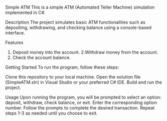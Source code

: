 
Simple ATM
This is a simple ATM (Automated Teller Machine) simulation implemented in C#.

Description
The project simulates basic ATM functionalities such as depositing, withdrawing, and checking balance using a console-based interface.

Features
1. Deposit money into the account.
2.Withdraw money from the account.
3. Check the account balance.

Getting Started
To run the program, follow these steps:

Clone this repository to your local machine.
Open the solution file (SimpleATM.sln) in Visual Studio or your preferred C# IDE.
Build and run the project.

Usage
Upon running the program, you will be prompted to select an option: deposit, withdraw, check balance, or exit.
Enter the corresponding option number.
Follow the prompts to complete the desired transaction.
Repeat steps 1-3 as needed until you choose to exit.
